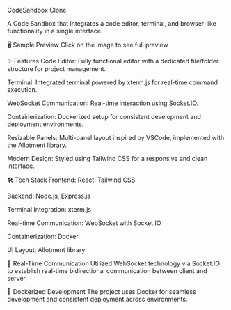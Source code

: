 CodeSandbox Clone 

A Code Sandbox that integrates a code editor, terminal, and browser-like functionality in a single interface.

🖥️ Sample Preview
Click on the image to see full preview

✨ Features
Code Editor: Fully functional editor with a dedicated file/folder structure for project management.

Terminal: Integrated terminal powered by xterm.js for real-time command execution.

WebSocket Communication: Real-time interaction using Socket.IO.

Containerization: Dockerized setup for consistent development and deployment environments.

Resizable Panels: Multi-panel layout inspired by VSCode, implemented with the Allotment library.

Modern Design: Styled using Tailwind CSS for a responsive and clean interface.

🛠️ Tech Stack
Frontend: React, Tailwind CSS

Backend: Node.js, Express.js

Terminal Integration: xterm.js

Real-time Communication: WebSocket with Socket.IO

Containerization: Docker

UI Layout: Allotment library

📡 Real-Time Communication
Utilized WebSocket technology via Socket.IO to establish real-time bidirectional communication between client and server.

🐳 Dockerized Development
The project uses Docker for seamless development and consistent deployment across environments.





